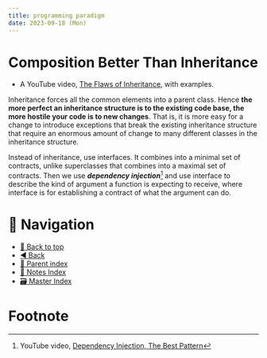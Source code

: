 ```yaml
---
title: programming paradigm
date: 2023-09-18 (Mon)
---
```


# Composition Better Than Inheritance

- A YouTube video,
  [The Flaws of Inheritance](https://youtu.be/hxGOiiR9ZKg?si=sO-EC10vrYYH-US0),
  with examples.

Inheritance forces all the common elements into a parent class. Hence **the more
perfect an inheritance structure is to the existing code base, the more hostile
your code is to new changes**. That is, it is more easy for a change to
introduce exceptions that break the existing inheritance structure that require
an enormous amount of change to many different classes in the inheritance
structure.

Instead of inheritance, use interfaces. It combines into a minimal set of
contracts, unlike superclasses that combines into a maximal set of contracts.
Then we use **_dependency injection_**[^1] and use interface to describe the
kind of argument a function is expecting to receive, where interface is for
establishing a contract of what the argument can do.

# 🧭 Navigation

- [🔼 Back to top](#)
- [◀️ Back](../index.md)
- [🔖 Parent index](../index.md)
- [📑 Notes Index](../index.md)
- [🗃️ Master Index](../../index.md)

# Footnote

[^1]:
    YouTube video,
    [Dependency Injection, The Best Pattern](https://youtu.be/J1f5b4vcxCQ?si=eV_pZnYbXp-daLpv)
